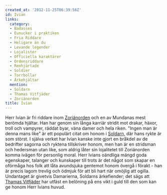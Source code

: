 ```yaml
---
created_at: '2012-11-25T06:39:56Z'
id: Ivian
links:
  category:
  - Badasses
  - Eunucker i praktiken
  - Fria Riddare
  - Heligare än du
  - Levande legender
  - Lojalister
  - Officiella karaktärer
  - Ordensriddare
  - Renhjärtade
  - Soldier
  - Torrbollar
  - Ärkehjältar
  mention:
  - Soldarn
  - Thamas Vitfjäder
  - Zoriánorden
title: Ivian
---
```


Herr Ivian är fri riddare inom [Zoriánorden] och en av Mundanas mest berömda hjältar. Han har genom
sin långa karriär stridit mot drakar, häxor, troll och vampyrer, räddat byar, väna damer och hela
riken. "Ingen man är denna mans like" är ett populärt citat om honom i [Soldarn], där hans rykte är
som störst. I själva verket har Ivian kanske inte gjort en bråkdel av de bedrifter sagorna och
ryktena tillskriver honom, men han är en stridsman och hedersman utan like, som aldrig låter sin
lojalitetet till Zoriánorden komma ivägen för personlig moral. Herr Ivians oändliga mängd goda
egenskaper, talanger och kunskaper till trots är det något som skapar en oförmåga hos folk att låta
avundsjuka gentemot honom övergå i förakt - han är precis lagom trevlig och ödmjuk för att bli hart
när omöjlig att ogilla. Undantaget är givetvis Damarierna, Soldarns ärkefiender; det sägs att
[Thamas Vitfjäder] har utfäst en belöning på ens vikt i guld till den som kan ge honom Herr Ivians
huvud.

  [Zoriánorden]: Zoriánorden
  [Soldarn]: Soldarn
  [Thamas Vitfjäder]: Thamas_Vitfjäder